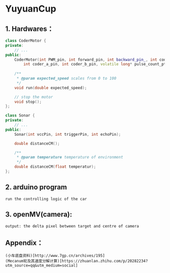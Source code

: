 # YuyuanCup
## 1. Hardwares：
```cpp
class CoderMotor {
private:
	// ...
public:
	CoderMotor(int PWM_pin, int forward_pin, int backward_pin_, int coder_VCC_pin, 
		int coder_a_pin, int coder_b_pin, volatile long* pulse_count_ptr) { }
	
	/**
	 * @param expected_speed scales from 0 to 100
	 */ 
	void run(double expected_speed);

	// stop the motor
	void stop();
};

class Sonar {
private:
	// ...
public:
    Sonar(int vccPin, int triggerPin, int echoPin);

    double distanceCM();

    /**
     * @param temperature temperature of environment
     */
    double distanceCM(float temperatur);  
};

```
## 2. arduino program
	run the controlling logic of the car 
	
## 3. openMV(camera): 
	output: the delta pixel between target and centre of camera

## Appendix：
    (小车底盘资料)[http://www.7gp.cn/archives/195]
    (Mecanum轮及其速度分解计算)[https://zhuanlan.zhihu.com/p/20282234?utm_source=qq&utm_medium=social]
    
